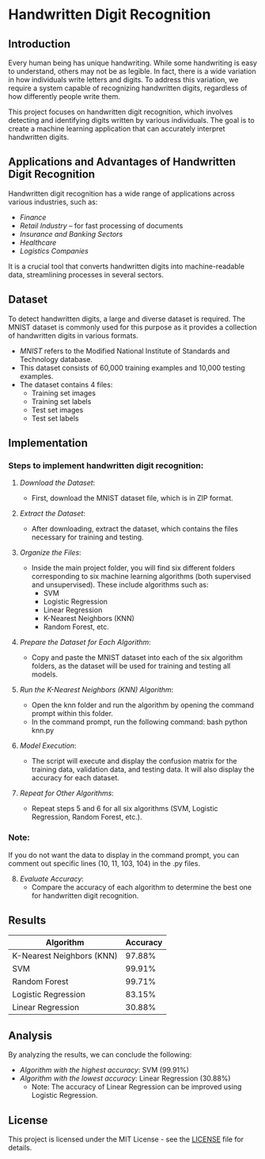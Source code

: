 # Handwritten Digit Recognition

## Introduction
Every human being has unique handwriting. While some handwriting is easy to understand, others may not be as legible. In fact, there is a wide variation in how individuals write letters and digits. To address this variation, we require a system capable of recognizing handwritten digits, regardless of how differently people write them.

This project focuses on handwritten digit recognition, which involves detecting and identifying digits written by various individuals. The goal is to create a machine learning application that can accurately interpret handwritten digits.

## Applications and Advantages of Handwritten Digit Recognition
Handwritten digit recognition has a wide range of applications across various industries, such as:

- *Finance*
- *Retail Industry* – for fast processing of documents
- *Insurance and Banking Sectors*
- *Healthcare*
- *Logistics Companies*

It is a crucial tool that converts handwritten digits into machine-readable data, streamlining processes in several sectors.

## Dataset
To detect handwritten digits, a large and diverse dataset is required. The MNIST dataset is commonly used for this purpose as it provides a collection of handwritten digits in various formats.

- *MNIST* refers to the Modified National Institute of Standards and Technology database.
- This dataset consists of 60,000 training examples and 10,000 testing examples.
- The dataset contains 4 files:
  - Training set images
  - Training set labels
  - Test set images
  - Test set labels

## Implementation

### Steps to implement handwritten digit recognition:

1. *Download the Dataset*:
    - First, download the MNIST dataset file, which is in ZIP format.

2. *Extract the Dataset*:
    - After downloading, extract the dataset, which contains the files necessary for training and testing.

3. *Organize the Files*:
    - Inside the main project folder, you will find six different folders corresponding to six machine learning algorithms (both supervised and unsupervised). These include algorithms such as:
      - SVM
      - Logistic Regression
      - Linear Regression
      - K-Nearest Neighbors (KNN)
      - Random Forest, etc.

4. *Prepare the Dataset for Each Algorithm*:
    - Copy and paste the MNIST dataset into each of the six algorithm folders, as the dataset will be used for training and testing all models.

5. *Run the K-Nearest Neighbors (KNN) Algorithm*:
    - Open the knn folder and run the algorithm by opening the command prompt within this folder.
    - In the command prompt, run the following command:
      bash
      python knn.py
      

6. *Model Execution*:
    - The script will execute and display the confusion matrix for the training data, validation data, and testing data. It will also display the accuracy for each dataset.

7. *Repeat for Other Algorithms*:
    - Repeat steps 5 and 6 for all six algorithms (SVM, Logistic Regression, Random Forest, etc.).

### Note:
If you do not want the data to display in the command prompt, you can comment out specific lines (10, 11, 103, 104) in the .py files.

8. *Evaluate Accuracy*:
    - Compare the accuracy of each algorithm to determine the best one for handwritten digit recognition.

## Results

| Algorithm               | Accuracy     |
|-------------------------|--------------|
| K-Nearest Neighbors (KNN)| 97.88%       |
| SVM                     | 99.91%       |
| Random Forest            | 99.71%       |
| Logistic Regression      | 83.15%       |
| Linear Regression        | 30.88%       |

## Analysis

By analyzing the results, we can conclude the following:

- *Algorithm with the highest accuracy*: SVM (99.91%)
- *Algorithm with the lowest accuracy*: Linear Regression (30.88%)  
  - Note: The accuracy of Linear Regression can be improved using Logistic Regression.

## License
This project is licensed under the MIT License - see the [LICENSE](LICENSE) file for details.
